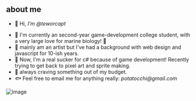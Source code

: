 <!---
teworcapt/teworcapt is a ✨ special ✨ repository because its `README.md` (this file) appears on your GitHub profile.
You can click the Preview link to take a look at your changes.
--->
## about me
- 🐚 Hi, _I’m @teworcapt_ 
* 🐠 I'm currently an second-year game-development college student, with a very large love for marine biology! 🎣
* 🐳 mainly am an artist but I've had a background with web design and javascript for 10-ish years.
* 🦀 Now, I'm a real sucker for c# because of game development! Recently trying to get back to pixel art and sprite making.
* 🍥 always craving something out of my budget.
* 🐟 Feel free to email me for anything really: _potatocchi@gmail.com_

![image](https://github.com/teworcapt/teworcapt/assets/134356292/b695c9fa-668c-48de-81c2-211f04bedd82)



